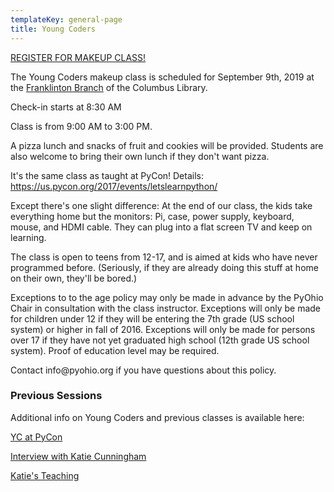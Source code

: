 ```yaml
---
templateKey: general-page
title: Young Coders
---
```


<a href="https://ti.to/pyohio/pyohio-2019-young-coders-september" class="button is-link is-large">REGISTER FOR MAKEUP CLASS!</a>

<p>The Young Coders makeup class is scheduled for September 9th, 2019 at the <a href="https://goo.gl/maps/gE1DByu3Ka9dW8Hp6">Franklinton Branch</a> of the Columbus Library.</p>

<p>Check-in starts at 8:30 AM</p>
<p>Class is from 9:00 AM to 3:00 PM.</p>
<p>A pizza lunch and snacks of fruit and cookies will be provided. Students are also welcome to bring their own lunch if they don't want pizza.</p>


<p>It's the same class as taught at PyCon! Details: <a href="https://us.pycon.org/2017/events/letslearnpython/">https://us.pycon.org/2017/events/letslearnpython/</a></p>
<p>Except there's one slight difference: At the end of our class, the kids take everything home but the monitors: Pi, case, power supply, keyboard, mouse, and HDMI cable. They can plug into a flat screen TV and keep on learning.</p>
<p>The class is open to teens from 12-17, and is aimed at kids who have never programmed before. (Seriously, if they are already doing this stuff at home on their own, they'll be bored.)</p>
<p>Exceptions to to the age policy may only be made in advance by the PyOhio Chair in consultation with the class instructor. Exceptions will only be made for children under 12 if they will be entering the 7th grade (US school system) or higher in fall of 2016. Exceptions will only be made for persons over 17 if they have not yet graduated high school (12th grade US school system). Proof of education level may be required. </p>
<p>Contact info@pyohio.org if you have questions about this policy.</p>

<h3>Previous Sessions</h3>
<p>Additional info on Young Coders and previous classes is available here:</p>
<p><a href="http://pycon.blogspot.com/2013/03/how-kids-stole-show-young-coders.html">YC at PyCon</a></p>
<p><a href="http://blog.trinket.io/young-coders-tutorial/">Interview with Katie Cunningham</a></p>
<p><a href="http://therealkatie.net/teaching/">Katie's Teaching</a></p>
